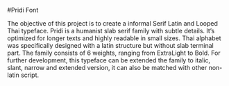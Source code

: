 #Pridi Font

The objective of this project is to create a informal Serif Latin and Looped Thai typeface. Pridi is a humanist slab serif family with subtle details. It’s optimized for longer texts and highly readable in small sizes. Thai alphabet was specifically designed with a latin structure but without slab terminal part. The family consists of 6 weights, ranging from ExtraLight to Bold. For further development, this typeface can be extended the family to italic, slant, narrow and extended version, it can also be matched with other non-latin script.
